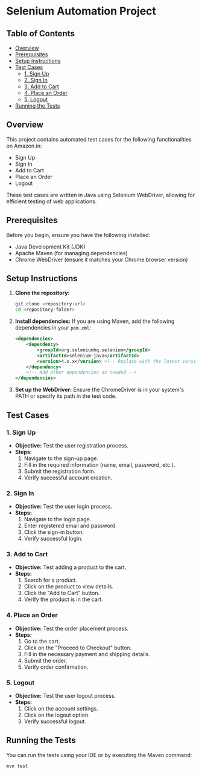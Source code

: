 
# Selenium Automation Project

## Table of Contents
- [Overview](#overview)
- [Prerequisites](#prerequisites)
- [Setup Instructions](#setup-instructions)
- [Test Cases](#test-cases)
  - [1. Sign Up](#1-sign-up)
  - [2. Sign In](#2-sign-in)
  - [3. Add to Cart](#3-add-to-cart)
  - [4. Place an Order](#4-place-an-order)
  - [5. Logout](#5-logout)
- [Running the Tests](#running-the-tests)

## Overview
This project contains automated test cases for the following functionalities on Amazon.in:
- Sign Up
- Sign In
- Add to Cart
- Place an Order
- Logout

These test cases are written in Java using Selenium WebDriver, allowing for efficient testing of web applications.

## Prerequisites
Before you begin, ensure you have the following installed:
- Java Development Kit (JDK)
- Apache Maven (for managing dependencies)
- Chrome WebDriver (ensure it matches your Chrome browser version)

## Setup Instructions
1. **Clone the repository:**
   ```bash
   git clone <repository-url>
   cd <repository-folder>
   ```

2. **Install dependencies:**
   If you are using Maven, add the following dependencies in your `pom.xml`:
   ```xml
   <dependencies>
       <dependency>
           <groupId>org.seleniumhq.selenium</groupId>
           <artifactId>selenium-java</artifactId>
           <version>4.x.x</version> <!-- Replace with the latest version -->
       </dependency>
       <!-- Add other dependencies as needed -->
   </dependencies>
   ```

3. **Set up the WebDriver:**
   Ensure the ChromeDriver is in your system's PATH or specify its path in the test code.

## Test Cases

### 1. Sign Up
- **Objective:** Test the user registration process.
- **Steps:**
  1. Navigate to the sign-up page.
  2. Fill in the required information (name, email, password, etc.).
  3. Submit the registration form.
  4. Verify successful account creation.

### 2. Sign In
- **Objective:** Test the user login process.
- **Steps:**
  1. Navigate to the login page.
  2. Enter registered email and password.
  3. Click the sign-in button.
  4. Verify successful login.

### 3. Add to Cart
- **Objective:** Test adding a product to the cart.
- **Steps:**
  1. Search for a product.
  2. Click on the product to view details.
  3. Click the "Add to Cart" button.
  4. Verify the product is in the cart.

### 4. Place an Order
- **Objective:** Test the order placement process.
- **Steps:**
  1. Go to the cart.
  2. Click on the "Proceed to Checkout" button.
  3. Fill in the necessary payment and shipping details.
  4. Submit the order.
  5. Verify order confirmation.

### 5. Logout
- **Objective:** Test the user logout process.
- **Steps:**
  1. Click on the account settings.
  2. Click on the logout option.
  3. Verify successful logout.

## Running the Tests
You can run the tests using your IDE or by executing the Maven command:
```bash
mvn test
```

